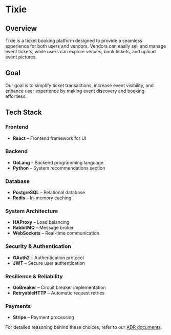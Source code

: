 # Tixie

## Overview

Tixie is a ticket booking platform designed to provide a seamless experience for both users and vendors. Vendors can easily sell and manage event tickets, while users can explore venues, book tickets, and upload event pictures.

## Goal

Our goal is to simplify ticket transactions, increase event visibility, and enhance user experience by making event discovery and booking effortless.

## Tech Stack

### Frontend

- **React** – Frontend framework for UI

### Backend

- **GoLang** – Backend programming language
- **Python** – System recommendations section

### Database

- **PostgreSQL** – Relational database
- **Redis** – In-memory caching

### System Architecture

- **HAProxy** – Load balancing
- **RabbitMQ** – Message broker
- **WebSockets** – Real-time communication

### Security & Authentication

- **OAuth2** – Authentication protocol
- **JWT** – Secure user authentication

### Resilience & Reliability

- **GoBreaker** – Circuit breaker implementation
- **RetryableHTTP** – Automatic request retries

### Payments

- **Stripe** – Payment processing

For detailed reasoning behind these choices, refer to our [ADR documents](ADRs/).
